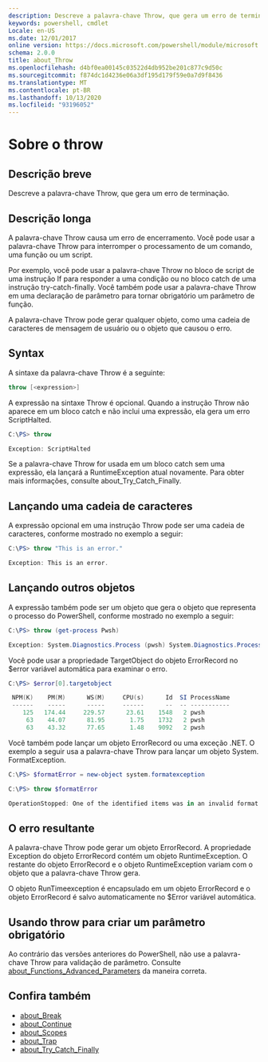 ```yaml
---
description: Descreve a palavra-chave Throw, que gera um erro de terminação.
keywords: powershell, cmdlet
Locale: en-US
ms.date: 12/01/2017
online version: https://docs.microsoft.com/powershell/module/microsoft.powershell.core/about/about_throw?view=powershell-7&WT.mc_id=ps-gethelp
schema: 2.0.0
title: about_Throw
ms.openlocfilehash: d4bf0ea00145c03522d4db952be201c877c9d50c
ms.sourcegitcommit: f874dc1d4236e06a3df195d179f59e0a7d9f8436
ms.translationtype: MT
ms.contentlocale: pt-BR
ms.lasthandoff: 10/13/2020
ms.locfileid: "93196052"
---
```

# <a name="about-throw"></a>Sobre o throw

## <a name="short-description"></a>Descrição breve
Descreve a palavra-chave Throw, que gera um erro de terminação.

## <a name="long-description"></a>Descrição longa

A palavra-chave Throw causa um erro de encerramento. Você pode usar a palavra-chave Throw para interromper o processamento de um comando, uma função ou um script.

Por exemplo, você pode usar a palavra-chave Throw no bloco de script de uma instrução If para responder a uma condição ou no bloco catch de uma instrução try-catch-finally. Você também pode usar a palavra-chave Throw em uma declaração de parâmetro para tornar obrigatório um parâmetro de função.

A palavra-chave Throw pode gerar qualquer objeto, como uma cadeia de caracteres de mensagem de usuário ou o objeto que causou o erro.

## <a name="syntax"></a>Syntax

A sintaxe da palavra-chave Throw é a seguinte:

```powershell
throw [<expression>]
```

A expressão na sintaxe Throw é opcional. Quando a instrução Throw não aparece em um bloco catch e não inclui uma expressão, ela gera um erro ScriptHalted.

```powershell
C:\PS> throw

Exception: ScriptHalted
```

Se a palavra-chave Throw for usada em um bloco catch sem uma expressão, ela lançará a RuntimeException atual novamente. Para obter mais informações, consulte about_Try_Catch_Finally.

## <a name="throwing-a-string"></a>Lançando uma cadeia de caracteres

A expressão opcional em uma instrução Throw pode ser uma cadeia de caracteres, conforme mostrado no exemplo a seguir:

```powershell
C:\PS> throw "This is an error."

Exception: This is an error.
```

## <a name="throwing-other-objects"></a>Lançando outros objetos

A expressão também pode ser um objeto que gera o objeto que representa o processo do PowerShell, conforme mostrado no exemplo a seguir:

```powershell
C:\PS> throw (get-process Pwsh)

Exception: System.Diagnostics.Process (pwsh) System.Diagnostics.Process (pwsh) System.Diagnostics.Process (pwsh)
```

Você pode usar a propriedade TargetObject do objeto ErrorRecord no $error variável automática para examinar o erro.

```powershell
C:\PS> $error[0].targetobject

 NPM(K)    PM(M)      WS(M)     CPU(s)      Id  SI ProcessName
 ------    -----      -----     ------      --  -- -----------
    125   174.44     229.57      23.61    1548   2 pwsh
     63    44.07      81.95       1.75    1732   2 pwsh
     63    43.32      77.65       1.48    9092   2 pwsh
```

Você também pode lançar um objeto ErrorRecord ou uma exceção .NET. O exemplo a seguir usa a palavra-chave Throw para lançar um objeto System. FormatException.

```powershell
C:\PS> $formatError = new-object system.formatexception

C:\PS> throw $formatError

OperationStopped: One of the identified items was in an invalid format.
```

## <a name="the-resulting-error"></a>O erro resultante

A palavra-chave Throw pode gerar um objeto ErrorRecord. A propriedade Exception do objeto ErrorRecord contém um objeto RuntimeException. O restante do objeto ErrorRecord e o objeto RuntimeException variam com o objeto que a palavra-chave Throw gera.

O objeto RunTimeexception é encapsulado em um objeto ErrorRecord e o objeto ErrorRecord é salvo automaticamente no $Error variável automática.

## <a name="using-throw-to-create-a-mandatory-parameter"></a>Usando throw para criar um parâmetro obrigatório

Ao contrário das versões anteriores do PowerShell, não use a palavra-chave Throw para validação de parâmetro. Consulte [about_Functions_Advanced_Parameters](about_Functions_Advanced_Parameters.md) da maneira correta.

## <a name="see-also"></a>Confira também

- [about_Break](about_Break.md)
- [about_Continue](about_Continue.md)
- [about_Scopes](about_Scopes.md)
- [about_Trap](about_Trap.md)
- [about_Try_Catch_Finally](about_Try_Catch_Finally.md)
